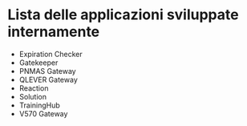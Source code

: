 # Lista delle applicazioni sviluppate internamente

- Expiration Checker
- Gatekeeper
- PNMAS Gateway
- QLEVER Gateway
- Reaction
- Solution
- TrainingHub
- V570 Gateway

